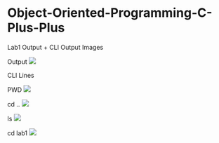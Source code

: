 # Object-Oriented-Programming-C-Plus-Plus

Lab1 Output + CLI Output Images

Output
<img src="C:\Users\dimli\Downloads\CPP\Object-Oriented-Programming-C-Plus-Plus\Lab1\img\ProgramOutput.png"/>

CLI Lines

PWD
<img src="C:\Users\dimli\Downloads\CPP\Object-Oriented-Programming-C-Plus-Plus\Lab1\img\PWD.png"/>

cd ..
<img src="C:\Users\dimli\Downloads\CPP\Object-Oriented-Programming-C-Plus-Plus\Lab1\img\cd...png"/>

ls
<img src="C:\Users\dimli\Downloads\CPP\Object-Oriented-Programming-C-Plus-Plus\Lab1\img\LS.png">

cd lab1
<img src="C:\Users\dimli\Downloads\CPP\Object-Oriented-Programming-C-Plus-Plus\Lab1\img\CDLabOne.png"/>